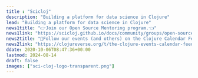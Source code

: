```yaml
---
title : "Scicloj"
description: "Building a platform for data science in Clojure"
lead: "Building a platform for data science in Clojure"
news1title: "👉Join our Open Source Mentoring program.👈"
news1link: "https://scicloj.github.io/docs/community/groups/open-source-mentoring/"
news2title: "📅Follow our events (and others) on the Clojure Calendar Feed📅"
news2link: "https://clojureverse.org/t/the-clojure-events-calendar-feed-turns-2/9527"
ddate: 2020-10-06T08:47:36+00:00
lastmod: 2024-08-14
draft: false
images: ["sci-cloj-logo-transparent.png"]
---
```

